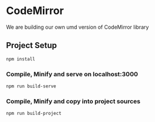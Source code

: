 # CodeMirror

We are building our own umd version of CodeMirror library

## Project Setup

```sh
npm install
```

### Compile, Minify and serve on localhost:3000

```sh
npm run build-serve
```

### Compile, Minify and copy into project sources

```sh
npm run build-project
```